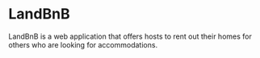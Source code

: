 # LandBnB
LandBnB is a web application that offers hosts to rent out their homes for others who are looking for accommodations.
